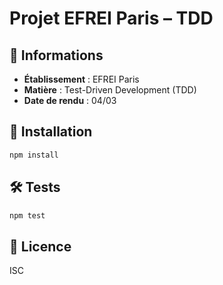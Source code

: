 # **Projet EFREI Paris – TDD**  

## 📌 **Informations**  
- **Établissement** : EFREI Paris  
- **Matière** : Test-Driven Development (TDD)  
- **Date de rendu** : 04/03  

## 🚀 **Installation**  

```bash
npm install
```

## 🛠️ **Tests**  

```bash
npm test
```

## 📜 **Licence**  

ISC  
